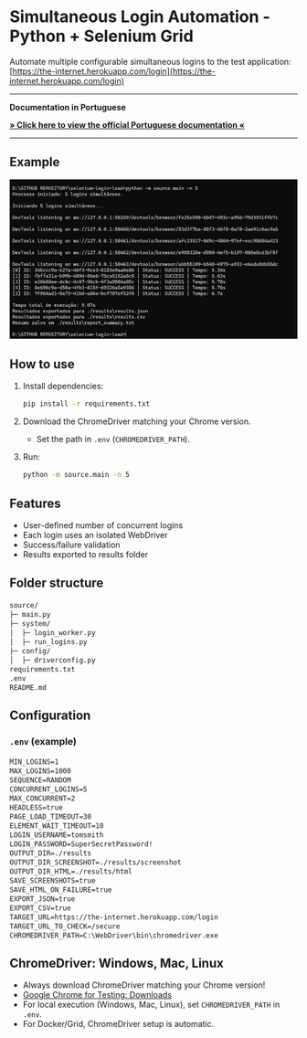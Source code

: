 # Simultaneous Login Automation - Python + Selenium Grid

Automate multiple configurable simultaneous logins to the test application:  
[https://the-internet.herokuapp.com/login](https://the-internet.herokuapp.com/login)

---
**Documentation in Portuguese**

<div align="left">
  <a href="https://github.com/Vidigal-code/selenium-login-load/blob/main/README_PT.md">
    <strong>» Click here to view the official Portuguese documentation «</strong>
  </a>
</div>

---

## Example 

<img src="./example/example.png" alt="" width="800"/> 



## How to use

1. Install dependencies:
   ```bash
   pip install -r requirements.txt
   ```

2. Download the ChromeDriver matching your Chrome version.
   - Set the path in `.env` (`CHROMEDRIVER_PATH`).

3. Run:
   ```bash
   python -m source.main -n 5
   ```

## Features

- User-defined number of concurrent logins
- Each login uses an isolated WebDriver
- Success/failure validation
- Results exported to results folder

## Folder structure

```
source/
├─ main.py
├─ system/
│  ├─ login_worker.py
│  ├─ run_logins.py
├─ config/
│  ├─ driverconfig.py
requirements.txt
.env
README.md
```

## Configuration

### `.env` (example)

```dotenv
MIN_LOGINS=1
MAX_LOGINS=1000
SEQUENCE=RANDOM
CONCURRENT_LOGINS=5
MAX_CONCURRENT=2
HEADLESS=true
PAGE_LOAD_TIMEOUT=30
ELEMENT_WAIT_TIMEOUT=10
LOGIN_USERNAME=tomsmith
LOGIN_PASSWORD=SuperSecretPassword!
OUTPUT_DIR=./results
OUTPUT_DIR_SCREENSHOT=./results/screenshot
OUTPUT_DIR_HTML=./results/html
SAVE_SCREENSHOTS=true
SAVE_HTML_ON_FAILURE=true
EXPORT_JSON=true
EXPORT_CSV=true
TARGET_URL=https://the-internet.herokuapp.com/login
TARGET_URL_TO_CHECK=/secure
CHROMEDRIVER_PATH=C:\WebDriver\bin\chromedriver.exe
```

## ChromeDriver: Windows, Mac, Linux

- Always download ChromeDriver matching your Chrome version!
- [Google Chrome for Testing: Downloads](https://googlechromelabs.github.io/chrome-for-testing)
- For local execution (Windows, Mac, Linux), set `CHROMEDRIVER_PATH` in `.env`.
- For Docker/Grid, ChromeDriver setup is automatic.
